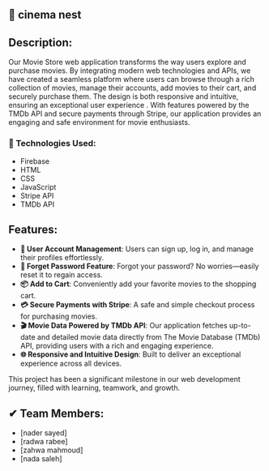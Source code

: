 ## 🎥 cinema nest
## Description:
Our Movie Store web application transforms the way users explore and purchase movies. By integrating modern web technologies and APIs, we have created a seamless platform where users can browse through a rich collection of movies, manage their accounts, add movies to their cart, and securely purchase them. The design is both responsive and intuitive, ensuring an exceptional user experience . With features powered by the TMDb API and secure payments through Stripe, our application provides an engaging and safe environment for movie enthusiasts.

### 🔧 Technologies Used:
- Firebase
- HTML
- CSS
- JavaScript
- Stripe API
- TMDb API

## Features:
- **🛒 User Account Management**: Users can sign up, log in, and manage their profiles effortlessly.
- **🔐 Forget Password Feature**: Forgot your password? No worries—easily reset it to regain access.
- **📦 Add to Cart**: Conveniently add your favorite movies to the shopping cart.
- **💳 Secure Payments with Stripe**: A safe and simple checkout process for purchasing movies.
- **🎬 Movie Data Powered by TMDb API**: Our application fetches up-to-date and detailed movie data directly from The Movie Database (TMDb) API, providing users with a rich and engaging experience.
- **🌐 Responsive and Intuitive Design**: Built to deliver an exceptional experience across all devices.

This project has been a significant milestone in our web development journey, filled with learning, teamwork, and growth.

## ✔ Team Members:
- [nader sayed]
- [radwa rabee]
- [zahwa mahmoud]
- [nada saleh]
